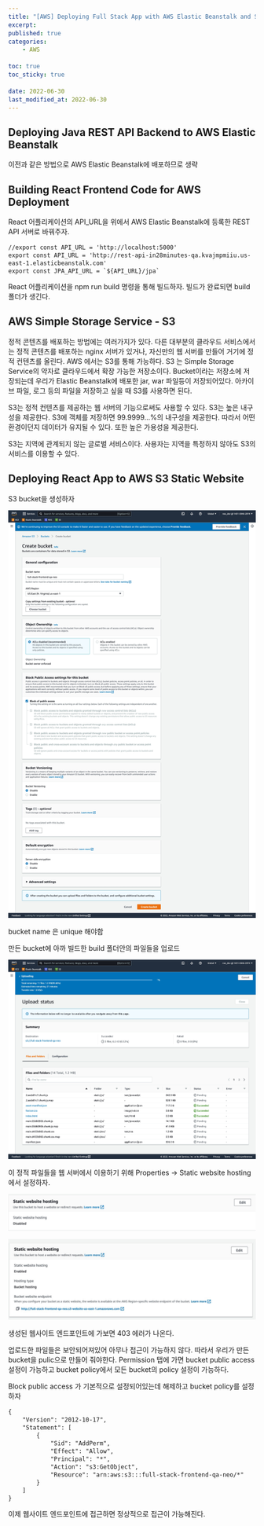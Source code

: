 ```yaml
---
title: "[AWS] Deploying Full Stack App with AWS Elastic Beanstalk and S3"
excerpt:
published: true
categories:
    - AWS

toc: true
toc_sticky: true

date: 2022-06-30
last_modified_at: 2022-06-30
---
```


## Deploying Java REST API Backend to AWS Elastic Beanstalk

이전과 같은 방법으로 AWS Elastic Beanstalk에 배포하므로 생략

## Building React Frontend Code for AWS Deployment

React 어플리케이션의 API_URL을 위에서 AWS Elastic Beanstalk에 등록한 REST API 서버로 바꿔주자.

```
//export const API_URL = 'http://localhost:5000'
export const API_URL = 'http://rest-api-in28minutes-qa.kvajmpmiiu.us-east-1.elasticbeanstalk.com'
export const JPA_API_URL = `${API_URL}/jpa`
```

React 어플리케이션을 npm run build 명령을 통해 빌드하자. 빌드가 완료되면 build 폴더가 생긴다.

## AWS Simple Storage Service - S3

정적 콘텐츠를 배포하는 방법에는 여러가지가 있다. 다른 대부분의 클라우드 서비스에서는 정적 콘텐츠를 배포하는 nginx 서버가 있거나, 자신만의 웹 서버를 만들어 거기에 정적 컨텐츠를 올린다. AWS 에서는 S3를 통해 가능하다. S3 는 Simple Storage Service의 약자로 클라우드에서 확장 가능한 저장소이다.
Bucket이라는 저장소에 저장되는데 우리가 Elastic Beanstalk에 배포한 jar, war 파일등이 저장되어있다. 아카이브 파일, 로그 등의 파일을 저장하고 싶을 때 S3를 사용하면 된다.

S3는 정적 컨텐츠를 제공하는 웹 서버의 기능으로써도 사용할 수 있다. S3는 높은 내구성을 제공한다. S3에 객체를 저장하면 99.9999...%의 내구성을 제공한다.
따라서 어떤 환경이던지 데이터가 유지될 수 있다. 또한 높은 가용성을 제공한다.

S3는 지역에 관계되지 않는 글로벌 서비스이다. 사용자는 지역을 특정하지 않아도 S3의 서비스를 이용할 수 있다.

## Deploying React App to AWS S3 Static Website

S3 bucket을 생성하자

![1](../../images/aws/Screenshot%202022-06-29%20at%2023.11.39.jpg)

bucket name 은 unique 해야함

만든 bucket에 아까 빌드한 build 폴더안의 파일들을 업로드

![1](../../images/aws/Screenshot%202022-06-29%20at%2023.15.08.jpg)

이 정적 파일들을 웹 서버에서 이용하기 위해 Properties -> Static website hosting 에서 설정하자.

![1](../../images/aws/Screenshot%202022-06-29%20at%2023.18.04.jpg)

![1](../../images/aws/Screenshot%202022-06-29%20at%2023.20.17.jpg)

생성된 웹사이트 엔드포인트에 가보면 403 에러가 나온다.

업로드한 파일들은 보안되어져있어 아무나 접근이 가능하지 않다. 따라서 우리가 만든 bucket을 pulic으로 만들어 줘야한다. Permission 탭에 가면 bucket public access 설정이 가능하고 bucket policy에서 모든 bucket의 policy 설정이 가능하다.

Block public access 가 기본적으로 설정되어있는데 해제하고 bucket policy를 설정하자

```
{
    "Version": "2012-10-17",
    "Statement": [
        {
            "Sid": "AddPerm",
            "Effect": "Allow",
            "Principal": "*",
            "Action": "s3:GetObject",
            "Resource": "arn:aws:s3:::full-stack-frontend-qa-neo/*"
        }
    ]
}
```

이제 웹사이트 엔드포인트에 접근하면 정상적으로 접근이 가능해진다.

<script src="https://utteranc.es/client.js"
        repo="chojs23/comments"
        issue-term="pathname"
        theme="github-light"
        crossorigin="anonymous"
        async>
</script>
